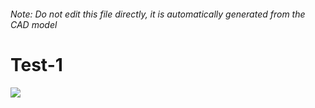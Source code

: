 ###### Note: Do not edit this file directly, it is automatically generated from the CAD model

# Test-1

![](/project.svg)



 

